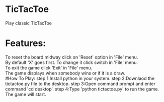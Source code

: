 # TicTacToe</br>
Play classic TicTacToe</br>
# Features:</br>
To reset the board midway click on 'Reset' option in 'File' menu.</br>
By default 'X' goes first. To change it click switch in 'File' menu.</br>
To exit the game click 'Exit' in 'File' menu.</br>
The game displays when somebody wins or if it is a draw.</br>
#How To Play:
step 1:Install python in your system.
step 2:Downlaod the tictactoe.py file to the desktop.
step 3:Open command prompt and enter command 'cd desktop'.
step 4:Type 'python tictactoe.py' to run the game.
The game will start. 
